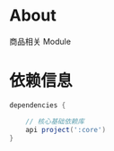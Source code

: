 
# About

商品相关 Module

# 依赖信息

```groovy
dependencies {

    // 核心基础依赖库
    api project(':core')
}
```